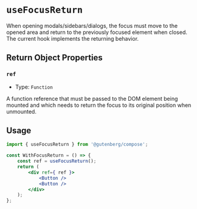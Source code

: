 # `useFocusReturn`

When opening modals/sidebars/dialogs, the focus must move to the opened area and return to the previously focused element when closed. The current hook implements the returning behavior.

## Return Object Properties

### `ref`

-   Type: `Function`

A function reference that must be passed to the DOM element being mounted and which needs to return the focus to its original position when unmounted.

## Usage

```jsx
import { useFocusReturn } from '@gutenberg/compose';

const WithFocusReturn = () => {
	const ref = useFocusReturn();
	return (
		<div ref={ ref }>
			<Button />
			<Button />
		</div>
	);
};
```
